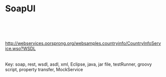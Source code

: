 # SoapUI

<br><br>
<br><br>
http://webservices.oorsprong.org/websamples.countryinfo/CountryInfoService.wso?WSDL
<br><br><br>
Key: soap, rest, wsdl, asdl, xml, Eclipse, java, jar file, testRunner, groovy script, property transfer, MockService 
